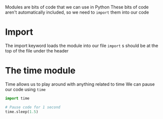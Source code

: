 Modules are bits of code that we can use in Python
These bits of code aren't automatically included, so we need to `import` them into our code

# Import 
The import keyword loads the module into our file `import` s should be at the top of the file under the header

# The time module
Time allows us to play around with anything related to time
We can pause our code using `time`

```Python
import time

# Pause code for 1 second
time.sleep(1.5)
```
